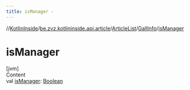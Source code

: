 ```yaml
---
title: isManager -
---
```

//[KotlinInside](../../../index.md)/[be.zvz.kotlininside.api.article](../../index.md)/[ArticleList](../index.md)/[GallInfo](index.md)/[isManager](is-manager.md)



# isManager  
[jvm]  
Content  
val [isManager](is-manager.md): [Boolean](https://kotlinlang.org/api/latest/jvm/stdlib/kotlin/-boolean/index.html)  



